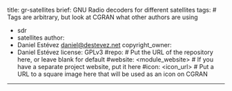 title: gr-satellites
brief: GNU Radio decoders for different satellites
tags: # Tags are arbitrary, but look at CGRAN what other authors are using
  - sdr
  - satellites
author:
  - Daniel Estévez <daniel@destevez.net>
copyright_owner:
  - Daniel Estévez
license: GPLv3
#repo: # Put the URL of the repository here, or leave blank for default
#website: <module_website> # If you have a separate project website, put it here
#icon: <icon_url> # Put a URL to a square image here that will be used as an icon on CGRAN
---
